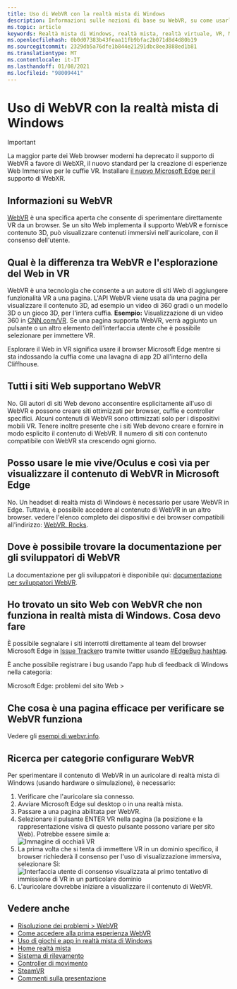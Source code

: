 ```yaml
---
title: Uso di WebVR con la realtà mista di Windows
description: Informazioni sulle nozioni di base su WebVR, su come usarlo con Microsoft Edge su cuffie di realtà miste Windows e sui problemi comuni di risoluzione dei problemi.
ms.topic: article
keywords: Realtà mista di Windows, realtà mista, realtà virtuale, VR, MR, WebVR, Edge, Microsoft Edge, esplorazione Web
ms.openlocfilehash: 0b0d07383b43feaa11fb9bfac2b071d8d4d80b19
ms.sourcegitcommit: 2329db5a76dfe1b844e21291dbc8ee3888ed1b81
ms.translationtype: MT
ms.contentlocale: it-IT
ms.lasthandoff: 01/08/2021
ms.locfileid: "98009441"
---
```

# <a name="using-webvr-with-windows-mixed-reality"></a>Uso di WebVR con la realtà mista di Windows

>[!IMPORTANT]
>La maggior parte dei Web browser moderni ha deprecato il supporto di WebVR a favore di WebXR, il nuovo standard per la creazione di esperienze Web Immersive per le cuffie VR. Installare [il nuovo Microsoft Edge per il](using-microsoft-edge.md) supporto di WebXR.

## <a name="what-is-webvr"></a>Informazioni su WebVR

[WebVR](https://webvr.info) è una specifica aperta che consente di sperimentare direttamente VR da un browser. Se un sito Web implementa il supporto WebVR e fornisce contenuto 3D, può visualizzare contenuti immersivi nell'auricolare, con il consenso dell'utente.

## <a name="what-is-the-difference-between-webvr-and-browsing-the-web-in-vr"></a>Qual è la differenza tra WebVR e l'esplorazione del Web in VR

WebVR è una tecnologia che consente a un autore di siti Web di aggiungere funzionalità VR a una pagina. L'API WebVR viene usata da una pagina per visualizzare il contenuto 3D, ad esempio un video di 360 gradi o un modello 3D o un gioco 3D, per l'intera cuffia. **Esempio:** Visualizzazione di un video 360 in [CNN.com/VR](http://cnn.com/vr). Se una pagina supporta WebVR, verrà aggiunto un pulsante o un altro elemento dell'interfaccia utente che è possibile selezionare per immettere VR.

Esplorare il Web in VR significa usare il browser Microsoft Edge mentre si sta indossando la cuffia come una lavagna di app 2D all'interno della Cliffhouse.

## <a name="do-all-websites-support-webvr"></a>Tutti i siti Web supportano WebVR

No. Gli autori di siti Web devono acconsentire esplicitamente all'uso di WebVR e possono creare siti ottimizzati per browser, cuffie e controller specifici. Alcuni contenuti di WebVR sono ottimizzati solo per i dispositivi mobili VR. Tenere inoltre presente che i siti Web devono creare e fornire in modo esplicito il contenuto di WebVR. Il numero di siti con contenuto compatibile con WebVR sta crescendo ogni giorno.

## <a name="can-i-use-my-viveoculus-etc-to-view-webvr-content-in-microsoft-edge"></a>Posso usare le mie vive/Oculus e così via per visualizzare il contenuto di WebVR in Microsoft Edge

No. Un headset di realtà mista di Windows è necessario per usare WebVR in Edge. Tuttavia, è possibile accedere al contenuto di WebVR in un altro browser. vedere l'elenco completo dei dispositivi e dei browser compatibili all'indirizzo: [WebVR. Rocks](http://webvr.rocks/).

## <a name="where-can-i-find-the-webvr-developer-documentation"></a>Dove è possibile trovare la documentazione per gli sviluppatori di WebVR

La documentazione per gli sviluppatori è disponibile qui: [documentazione per sviluppatori WebVR](https://docs.microsoft.com/microsoft-edge/webvr/).

## <a name="ive-found-a-website-with-webvr-that-doesnt-work-in-windows-mixed-reality-what-do-i-do"></a>Ho trovato un sito Web con WebVR che non funziona in realtà mista di Windows. Cosa devo fare

È possibile segnalare i siti interrotti direttamente al team del browser Microsoft Edge in [Issue Tracker](https://developer.microsoft.com/en-us/microsoft-edge/platform/issues/)o tramite twitter usando [#EdgeBug hashtag](https://blogs.windows.com/msedgedev/2016/08/11/edgebug-twitter/).

È anche possibile registrare i bug usando l'app hub di feedback di Windows nella categoria:

Microsoft Edge: problemi del sito Web >

## <a name="what-is-a-good-page-to-test-if-webvr-is-working"></a>Che cosa è una pagina efficace per verificare se WebVR funziona

Vedere gli [esempi di webvr.info](http://webvr.info/samples/XX-vr-controllers.html).

## <a name="how-do-i-set-up-webvr"></a>Ricerca per categorie configurare WebVR

Per sperimentare il contenuto di WebVR in un auricolare di realtà mista di Windows (usando hardware o simulazione), è necessario:

1. Verificare che l'auricolare sia connesso.
2. Avviare Microsoft Edge sul desktop o in una realtà mista.
3. Passare a una pagina abilitata per WebVR.
4. Selezionare il pulsante ENTER VR nella pagina (la posizione e la rappresentazione visiva di questo pulsante possono variare per sito Web). Potrebbe essere simile a: \
   ![Immagine di occhiali VR](images/75px-enter-vr.png)
5. La prima volta che si tenta di immettere VR in un dominio specifico, il browser richiederà il consenso per l'uso di visualizzazione immersiva, selezionare Sì: ![Interfaccia utente di consenso visualizzata al primo tentativo di immissione di VR in un particolare dominio](images/1053px-Webvr-consent-ui.png)
6. L'auricolare dovrebbe iniziare a visualizzare il contenuto di WebVR.

## <a name="see-also"></a>Vedere anche

* [Risoluzione dei problemi > WebVR](webvr-questions.md)
* [Come accedere alla prima esperienza WebVR](using-games-and-apps-in-windows-mixed-reality.md#how-to-get-into-your-first-webvr-experience)
* [Uso di giochi e app in realtà mista di Windows](using-games-and-apps-in-windows-mixed-reality.md)
* [Home realtà mista](your-mixed-reality-home.md)
* [Sistema di rilevamento](tracking-system.md)
* [Controller di movimento](controllers-in-wmr.md)
* [SteamVR](using-steamvr-with-windows-mixed-reality.md)
* [Commenti sulla presentazione](filing-feedback.md)
